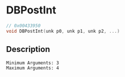 # DBPostInt
```c
// 0x00433950
void DBPostInt(unk p0, unk p1, unk p2, ...)
```
## Description
```
Minimum Arguments: 3
Maximum Arguments: 4
```

